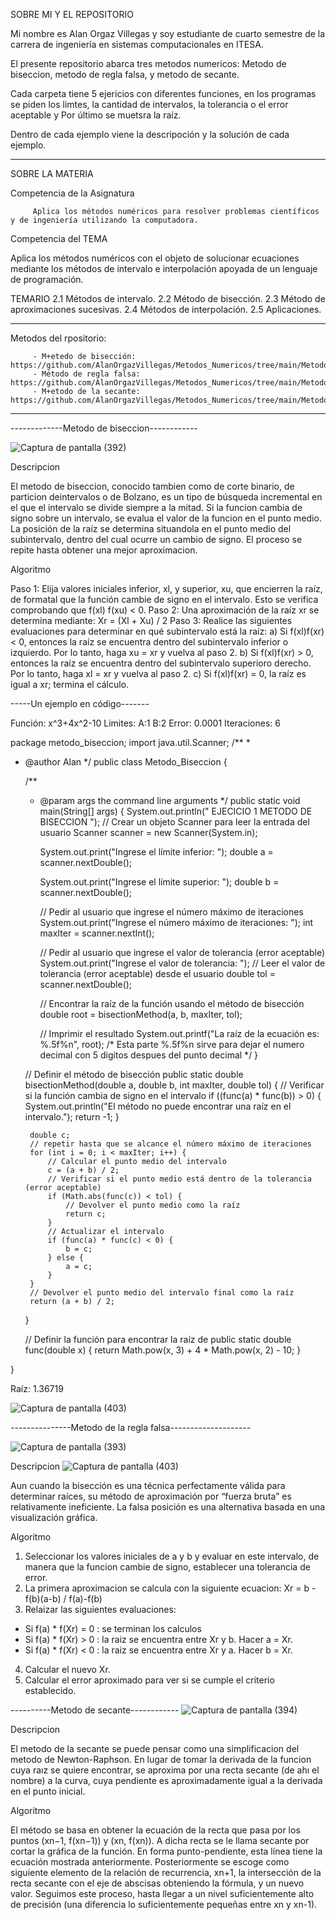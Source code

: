SOBRE MI Y EL REPOSITORIO

Mi nombre es Alan Orgaz Villegas y soy estudiante de cuarto semestre de la carrera de ingeniería en sistemas computacionales en ITESA.

El presente repositorio abarca tres metodos numericos: Metodo de biseccion, metodo de regla falsa, y metodo de secante.

Cada carpeta tiene 5 ejericios con diferentes funciones, en los programas se piden los limtes, la cantidad de intervalos, la tolerancia o el error aceptable y Por 
último se muetsra la raíz.

Dentro de cada ejemplo viene la descripoción y la solución de cada ejemplo.
*****************************************************************************************************************************************************************
SOBRE LA MATERIA

Competencia de la Asignatura

         Aplica los métodos numéricos para resolver problemas científicos y de ingeniería utilizando la computadora.

Competencia del TEMA

  Aplica los métodos numéricos con el objeto de solucionar ecuaciones mediante los métodos de intervalo e interpolación apoyada de un lenguaje de programación.  

TEMARIO 
2.1 Métodos de intervalo. 
 2.2 Método de bisección. 
 2.3 Método de aproximaciones sucesivas. 
 2.4 Métodos de interpolación. 
 2.5 Aplicaciones.

****************************************************************************************************************************************************

Metodos del rpositorio:

         - M+etedo de bisección: https://github.com/AlanOrgazVillegas/Metodos_Numericos/tree/main/Metodo%20de%20la%20biseccion
         - Método de regla falsa: https://github.com/AlanOrgazVillegas/Metodos_Numericos/tree/main/Metodo%20de%20la%20regla%20falsa
         - M+etodo de la secante: https://github.com/AlanOrgazVillegas/Metodos_Numericos/tree/main/Metodo%20de%20la%20secante



*************************************************************************************************************************************************************

-------------Metodo de biseccion------------

![Captura de pantalla (392)](https://github.com/AlanOrgazVillegas/Metodos_Numericos/assets/147757830/6f33161d-5b7b-4b4f-9b91-01a7fec93c11)

Descripcion

El metodo de biseccion, conocido tambien como de corte binario, de particion deintervalos o de Bolzano, es un tipo de búsqueda incremental en el que el intervalo se divide siempre a la mitad. Si la funcion cambia de signo sobre un intervalo, se evalua el valor de la funcion en el punto medio. La posición de la raíz se determina situandola en el punto medio del subintervalo, dentro del cual ocurre un cambio de signo. El proceso se repite hasta obtener una mejor aproximacion.

Algoritmo

Paso 1: Elija valores iniciales inferior, xl, y superior, xu, que encierren la raíz, de formatal que la función cambie de signo en el intervalo. Esto se verifica comprobando
que f(xl) f(xu) < 0.
Paso 2: Una aproximación de la raíz xr se determina mediante:
Xr = (Xl + Xu) / 2
Paso 3: Realice las siguientes evaluaciones para determinar en qué subintervalo está la raíz: a) Si f(xl)f(xr) < 0, entonces la raíz se encuentra dentro del subintervalo inferior
o izquierdo. Por lo tanto, haga xu = xr y vuelva al paso 2. b) Si f(xl)f(xr) > 0, entonces la raíz se encuentra dentro del subintervalo superioro derecho. Por lo tanto, haga xl = xr y vuelva al paso 2. c) Si f(xl)f(xr) = 0, la raíz es igual a xr; termina el cálculo.

-----Un ejemplo en código-------

Función: x^3+4x^2-10    Limites: A:1 B:2    Error: 0.0001    Iteraciones: 6

package metodo_biseccion;
import java.util.Scanner;
/**
 *
 * @author Alan
 */
public class Metodo_Biseccion {

    /**
     * @param args the command line arguments
     */
    public static void main(String[] args) {
        System.out.println(" EJECICIO 1 METODO DE BISECCION ");
        // Crear un objeto Scanner para leer la entrada del usuario
        Scanner scanner = new Scanner(System.in);

        System.out.print("Ingrese el límite inferior: ");
        double a = scanner.nextDouble();

        System.out.print("Ingrese el límite superior: ");
        double b = scanner.nextDouble();

        // Pedir al usuario que ingrese el número máximo de iteraciones
        System.out.print("Ingrese el número máximo de iteraciones: ");
        int maxIter = scanner.nextInt();

        // Pedir al usuario que ingrese el valor de tolerancia (error aceptable)
        System.out.print("Ingrese el valor de tolerancia: ");
        // Leer el valor de tolerancia (error aceptable) desde el usuario
        double tol = scanner.nextDouble();

        // Encontrar la raíz de la función usando el método de bisección
        double root = bisectionMethod(a, b, maxIter, tol);

        // Imprimir el resultado
        System.out.printf("La raíz de la ecuación es: %.5f%n", root);
        /*
         Esta parte %.5f%n sirve para dejar el numero decimal con 5 digitos despues del punto decimal
        */
    }

    // Definir el método de bisección
    public static double bisectionMethod(double a, double b, int maxIter, double tol) {
        // Verificar si la función cambia de signo en el intervalo
        if ((func(a) * func(b)) > 0) {
            System.out.println("El método no puede encontrar una raíz en el intervalo.");
            return -1;
        }

        double c;
        // repetir hasta que se alcance el número máximo de iteraciones
        for (int i = 0; i < maxIter; i++) {
            // Calcular el punto medio del intervalo
            c = (a + b) / 2;
            // Verificar si el punto medio está dentro de la tolerancia (error aceptable)
            if (Math.abs(func(c)) < tol) {
                // Devolver el punto medio como la raíz
                return c;
            }
            // Actualizar el intervalo
            if (func(a) * func(c) < 0) {
                b = c;
            } else {
                a = c;
            }
        }
        // Devolver el punto medio del intervalo final como la raíz
        return (a + b) / 2;
    }

    // Definir la función para encontrar la raíz de
    public static double func(double x) {
        return Math.pow(x, 3) + 4 * Math.pow(x, 2) - 10;
    }
    
}

Raíz: 1.36719

![Captura de pantalla (403)](https://github.com/AlanOrgazVillegas/Metodos_Numericos/assets/147757830/d7608b2a-b9c1-4019-a661-369bf66bb745)



---------------Metodo de la regla falsa--------------------

![Captura de pantalla (393)](https://github.com/AlanOrgazVillegas/Metodos_Numericos/assets/147757830/c6f05713-2b6e-476e-b9c7-f30dfadcec78)

Descripcion
![Captura de pantalla (403)](https://github.com/AlanOrgazVillegas/Metodos_Numericos/assets/147757830/93f0ff17-7503-4dfb-a1ea-96147b91eb32)

Aun cuando la bisección es una técnica perfectamente válida para determinar raíces, su método de aproximación por “fuerza bruta” es relativamente ineficiente. La falsa posición es una alternativa basada en una visualización gráfica.

Algoritmo

1. Seleccionar los valores iniciales de a y b y evaluar en este intervalo, de manera que la funcion cambie de signo, establecer una tolerancia de error.
2. La primera aproximacion se calcula con la siguiente ecuacion: Xr = b - f(b)(a-b) / f(a)-f(b)
3. Relaizar las siguientes evaluaciones:
- Si f(a) * f(Xr) = 0 : se terminan los calculos
- Si f(a) * f(Xr) > 0 : la raiz se encuentra entre Xr y b. Hacer a = Xr.
- Si f(a) * f(Xr) < 0 : la raiz se encuentra entre Xr y a. Hacer b = Xr.
4. Calcular el nuevo Xr.
5. Calcular el error aproximado para ver si se cumple el criterio establecido.

----------Metodo de secante------------
![Captura de pantalla (394)](https://github.com/AlanOrgazVillegas/Metodos_Numericos/assets/147757830/239dc843-299f-4c81-bb9e-cfccb03b2de4)

Descripcion

El metodo de la secante se puede pensar como una simplificacion del metodo de Newton-Raphson. En lugar de tomar la derivada de la funcion cuya raız se quiere encontrar, se aproxima por una recta secante (de ahı el nombre) a la curva, cuya pendiente es aproximadamente igual a la derivada en el punto inicial. 

Algoritmo

El método se basa en obtener la ecuación de la recta que pasa por los puntos (xn−1, f(xn−1)) y (xn, f(xn)). A dicha recta se le llama secante por cortar la gráfica de la función. En forma punto-pendiente, esta línea tiene la ecuación mostrada anteriormente. Posteriormente se escoge como siguiente elemento de la relación de recurrencia, xn+1, la intersección de la recta secante con el eje de abscisas obteniendo la fórmula, y un nuevo valor. Seguimos este proceso, hasta llegar a un nivel suficientemente alto de precisión (una diferencia lo suficientemente pequeñas entre xn y xn-1).


 
